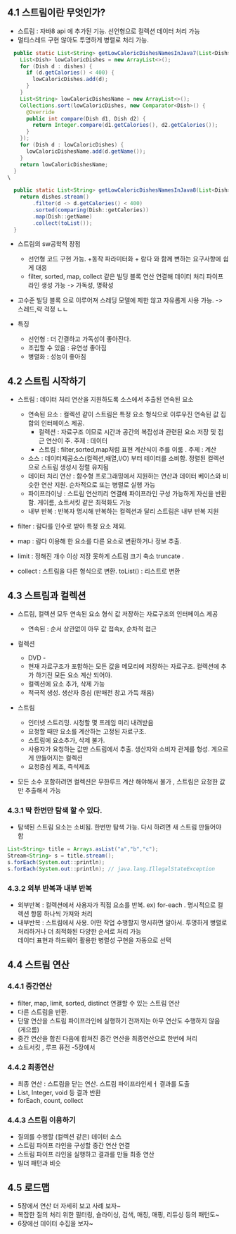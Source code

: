 ## 4.1 스트림이란 무엇인가? 

- 스트림 : 자바8 api 에 추가된 기능. 선언형으로 컬렉션 데이터 처리 가능 
- 멀티스레드 구현 않아도 투명하게 병렬로 처리 가능. 
```java
  public static List<String> getLowCaloricDishesNamesInJava7(List<Dish> dishes) {
    List<Dish> lowCaloricDishes = new ArrayList<>();
    for (Dish d : dishes) {
      if (d.getCalories() < 400) {
        lowCaloricDishes.add(d);
      }
    }
    List<String> lowCaloricDishesName = new ArrayList<>();
    Collections.sort(lowCaloricDishes, new Comparator<Dish>() {
      @Override
      public int compare(Dish d1, Dish d2) {
        return Integer.compare(d1.getCalories(), d2.getCalories());
      }
    });
    for (Dish d : lowCaloricDishes) {
      lowCaloricDishesName.add(d.getName());
    }
    return lowCaloricDishesName;
  }
\
```
```java
  public static List<String> getLowCaloricDishesNamesInJava8(List<Dish> dishes) {
    return dishes.stream()
        .filter(d -> d.getCalories() < 400)
        .sorted(comparing(Dish::getCalories))
        .map(Dish::getName)
        .collect(toList());
  }
```
- 스트림의 sw공학적 장점 
  * 선언형 코드 구현 가능. +동작 파라미터화 + 람다 와 함께 변하는 요구사항에 쉽게 대응
  * filter, sorted, map, collect 같은 빌딩 블록 연산 연결해 데이터 처리 파이프라인 생성 가능 -> 가독성, 명확성 
    
- 고수준 빌딩 블록 으로 이루어져 스레딩 모델에 제한 않고 자유롭게 사용 가능. -> 스레드,락 걱정 ㄴㄴ

- 특징 
  * 선언형 : 더 간결하고 가독성이 좋아진다. 
  * 조립할 수 있음 : 유연성 좋아짐
  * 병렬화 : 성능이 좋아짐 
    
## 4.2 스트림 시작하기 

- 스트림 : 데이터 처리 연산을 지원하도록 소스에서 추출된 연속된 요소 
    * 연속된 요소 : 컬렉션 같이 스트림은 특정 요소 형식으로 이루우진 연속된 값 집합의 인터페이스 제공.
      * 컬렉션 : 자료구조 이므로 시간과 공간의 복잡성과 관련된 요소 저장 및 접근 연산이 주. 주제 : 데이터
      * 스트림 : filter,sorted,map처럼 표현 계산식이 주를 이룸 . 주제 : 계산
    * 소스 : 데이터제공소스(컬렉션,배열,I/O) 부터 테이터를 소비함. 정렬된 컬렉션으로 스트림 생성시 정렬 유지됨
    * 데이터 처리 연산 : 함수형 프로그래밍에서 지원하는 연산과 데이터 베이스와 비슷한 연산 지원. 순차적으로 또는 병렬로 실행 가능 
    * 파이프라이닝 : 스트림 연산끼리 연결해 파이프라인 구성 가능하게 자신을 반환함. 게이름, 쇼트서킷 같은 최적화도 가능 
    * 내부 반복 : 반복자 명시해 반복하는 컬렉션과 달리 스트림은 내부 반복 지원
    

- filter : 람다를 인수로 받아 특정 요소 제외.
- map : 람다 이용해 한 요소를 다른 요소로 변환하거나 정보 추출. 
- limit : 정해진 개수 이상 저장 못하게 스트림 크기 축소 truncate . 
- collect : 스트림을 다른 형식으로 변환. toList() : 리스트로 변환 
    
## 4.3 스트림과 컬렉션 
- 스트림, 컬렉션 모두 연속된 요소 형식 값 저장하는 자료구조의 인터페이스 제공 
  * 연속된 : 순서 상관없이 아무 값 접속x,  순차적 접근
    
- 컬렉션 
  * DVD - 
  * 현재 자료구조가 포함하는 모든 값을 메모리에 저장하는 자료구조. 컬렉션에 추가 하기전 모든 요소 계산 되어야. 
  * 컬렉션에 요소 추가, 삭제 가능 
  * 적극적 생성. 생산자 중심 (판매전 창고 가득 채움)

- 스트림 
  * 인터넷 스트리밍. 시청할 몇 프레임 미리 내려받음
  * 요청할 때만 요소를 계산하는 고정된 자료구조.
  * 스트림에 요소추가, 삭제 불가.
  * 사용자가 요청하는 값만 스트림에서 추출. 생산자와 소비자 관계를 형성. 게으르게 만들어지는 컬렉션 
  * 요청중심 제조, 즉석제조 
    
- 모든 소수 포함하려면 컬렉션은 무한루프 계산 해야해서 불가 , 스트림은 요청한 값만 추출해서 가능 

### 4.3.1 딱 한번만 탐색 할 수 있다. 

- 탐색된 스트림 요소는 소비됨. 한번만 탐색 가능. 다시 하려면 새 스트림 만들어야 함
```java
List<String> title = Arrays.asList("a","b","c");
Stream<String> s = title.stream();
s.forEach(System.out::println);
s.forEach(System.out::println); // java.lang.IllegalStateException
```

### 4.3.2 외부 반복과 내부 반복 

- 외부반복 : 컬렉션에서 사용자가 직접 요소를 반복. ex) for-each . 명시적으로 컬렉션 항몽 하나씩 가져와 처리 
- 내부반복 : 스트림에서 사용. 어떤 작업 수행할지 명시하면 알아서. 투명하게 병렬로 처리하거나 더 최적화된 다양한 순서로 처리 가능   
  데이터 표현과 하드웨어 활용한 병렬성 구현을 자동으로 선택 
  
## 4.4 스트림 연산

### 4.4.1 중간연산

  * filter, map, limit, sorted, distinct  연결할 수 있는 스트림 연산
  * 다른 스트림을 반환. 
  * 단말 연산을 스트림 파이프라인에 실행하기 전까지는 아무 연산도 수행하지 않음 (게으름)
  * 중간 연산을 합친 다음에 합쳐진 중간 연산을 최종연산으로 한번에 처리 
  * 쇼트서킷 , 루프 퓨전 -5장에서 
  
### 4.4.2 최종연산

  * 최종 연산 :  스트림을 닫는 연산. 스트림 파이프라인세ㅓ 결과를 도출
  * List, Integer, void 등 결과 반환
  * forEach, count, collect 

### 4.4.3 스트림 이용하기 

- 질의를 수행할 (컬렉션 같은) 데이터 소스 
- 스트림 파이프 라인을 구성할 중간 연산 연결
- 스트림 파이프 라인을 실행하고 결과를 만들 최종 연산
- 빌더 패턴과 비슷

## 4.5 로드맵 

- 5장에서 연산 더 자세히 보고 사례 보자~
- 복잡한 질의 처리 위한 필터링, 슬라이싱, 검색, 매칭, 매핑, 리듀싱 등의 패턴도~
- 6장에선 데이터 수집을 보자~